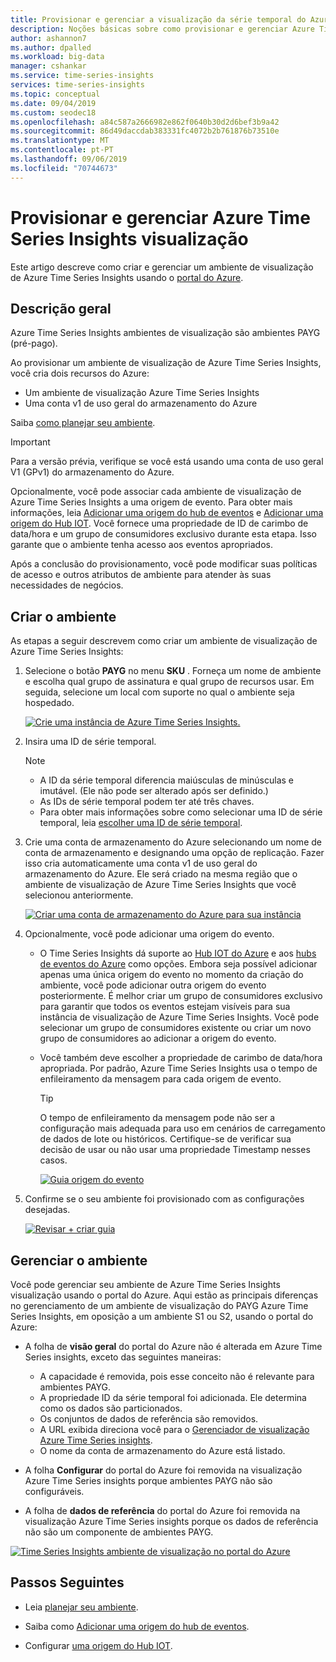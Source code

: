 ```yaml
---
title: Provisionar e gerenciar a visualização da série temporal do Azure | Microsoft Docs
description: Noções básicas sobre como provisionar e gerenciar Azure Time Series Insights visualização.
author: ashannon7
ms.author: dpalled
ms.workload: big-data
manager: cshankar
ms.service: time-series-insights
services: time-series-insights
ms.topic: conceptual
ms.date: 09/04/2019
ms.custom: seodec18
ms.openlocfilehash: a84c587a2666982e862f0640b30d2d6bef3b9a42
ms.sourcegitcommit: 86d49daccdab383331fc4072b2b761876b73510e
ms.translationtype: MT
ms.contentlocale: pt-PT
ms.lasthandoff: 09/06/2019
ms.locfileid: "70744673"
---
```

# <a name="provision-and-manage-azure-time-series-insights-preview"></a>Provisionar e gerenciar Azure Time Series Insights visualização

Este artigo descreve como criar e gerenciar um ambiente de visualização de Azure Time Series Insights usando o [portal do Azure](https://portal.azure.com/).

## <a name="overview"></a>Descrição geral

Azure Time Series Insights ambientes de visualização são ambientes PAYG (pré-pago).

Ao provisionar um ambiente de visualização de Azure Time Series Insights, você cria dois recursos do Azure:

* Um ambiente de visualização Azure Time Series Insights  
* Uma conta v1 de uso geral do armazenamento do Azure
  
Saiba [como planejar seu ambiente](./time-series-insights-update-plan.md).

>[!IMPORTANT]
> Para a versão prévia, verifique se você está usando uma conta de uso geral V1 (GPv1) do armazenamento do Azure.

Opcionalmente, você pode associar cada ambiente de visualização de Azure Time Series Insights a uma origem de evento. Para obter mais informações, leia [Adicionar uma origem do hub de eventos](./time-series-insights-how-to-add-an-event-source-eventhub.md) e [Adicionar uma origem do Hub IOT](./time-series-insights-how-to-add-an-event-source-iothub.md). Você fornece uma propriedade de ID de carimbo de data/hora e um grupo de consumidores exclusivo durante esta etapa. Isso garante que o ambiente tenha acesso aos eventos apropriados.

Após a conclusão do provisionamento, você pode modificar suas políticas de acesso e outros atributos de ambiente para atender às suas necessidades de negócios.

## <a name="create-the-environment"></a>Criar o ambiente

As etapas a seguir descrevem como criar um ambiente de visualização de Azure Time Series Insights:

1. Selecione o botão **PAYG** no menu **SKU** . Forneça um nome de ambiente e escolha qual grupo de assinatura e qual grupo de recursos usar. Em seguida, selecione um local com suporte no qual o ambiente seja hospedado.

   [![Crie uma instância de Azure Time Series Insights.](media/v2-update-manage/manage-three.png)](media/v2-update-manage/manage-three.png#lightbox)

1. Insira uma ID de série temporal.

    >[!NOTE]
    > * A ID da série temporal diferencia maiúsculas de minúsculas e imutável. (Ele não pode ser alterado após ser definido.)
    > * As IDs de série temporal podem ter até três chaves.
    > * Para obter mais informações sobre como selecionar uma ID de série temporal, leia [escolher uma ID de série temporal](./time-series-insights-update-how-to-id.md).

1. Crie uma conta de armazenamento do Azure selecionando um nome de conta de armazenamento e designando uma opção de replicação. Fazer isso cria automaticamente uma conta v1 de uso geral do armazenamento do Azure. Ele será criado na mesma região que o ambiente de visualização de Azure Time Series Insights que você selecionou anteriormente.

    [![Criar uma conta de armazenamento do Azure para sua instância](media/v2-update-manage/manage-five.png)](media/v2-update-manage/manage-five.png#lightbox)

1. Opcionalmente, você pode adicionar uma origem do evento.

   * O Time Series Insights dá suporte ao [Hub IOT do Azure](./time-series-insights-how-to-add-an-event-source-iothub.md) e aos [hubs de eventos do Azure](./time-series-insights-how-to-add-an-event-source-eventhub.md) como opções. Embora seja possível adicionar apenas uma única origem do evento no momento da criação do ambiente, você pode adicionar outra origem do evento posteriormente. É melhor criar um grupo de consumidores exclusivo para garantir que todos os eventos estejam visíveis para sua instância de visualização de Azure Time Series Insights. Você pode selecionar um grupo de consumidores existente ou criar um novo grupo de consumidores ao adicionar a origem do evento.

   * Você também deve escolher a propriedade de carimbo de data/hora apropriada. Por padrão, Azure Time Series Insights usa o tempo de enfileiramento da mensagem para cada origem de evento.

     > [!TIP]
     > O tempo de enfileiramento da mensagem pode não ser a configuração mais adequada para uso em cenários de carregamento de dados de lote ou históricos. Certifique-se de verificar sua decisão de usar ou não usar uma propriedade Timestamp nesses casos.

     [![Guia origem do evento](media/v2-update-manage/manage-two.png)](media/v2-update-manage/manage-two.png#lightbox)

1. Confirme se o seu ambiente foi provisionado com as configurações desejadas.

    [![Revisar + criar guia](media/v2-update-manage/manage-three.png)](media/v2-update-manage/manage-three.png#lightbox)

## <a name="manage-the-environment"></a>Gerenciar o ambiente

Você pode gerenciar seu ambiente de Azure Time Series Insights visualização usando o portal do Azure. Aqui estão as principais diferenças no gerenciamento de um ambiente de visualização do PAYG Azure Time Series Insights, em oposição a um ambiente S1 ou S2, usando o portal do Azure:

* A folha de **visão geral** do portal do Azure não é alterada em Azure Time Series insights, exceto das seguintes maneiras:
  * A capacidade é removida, pois esse conceito não é relevante para ambientes PAYG.
  * A propriedade ID da série temporal foi adicionada. Ele determina como os dados são particionados.
  * Os conjuntos de dados de referência são removidos.
  * A URL exibida direciona você para o [Gerenciador de visualização Azure Time Series insights](./time-series-insights-update-explorer.md).
  * O nome da conta de armazenamento do Azure está listado.

* A folha **Configurar** do portal do Azure foi removida na visualização Azure Time Series insights porque ambientes PAYG não são configuráveis.

* A folha de **dados de referência** do portal do Azure foi removida na visualização Azure Time Series insights porque os dados de referência não são um componente de ambientes PAYG.

[![Time Series Insights ambiente de visualização no portal do Azure](media/v2-update-manage/manage-four.png)](media/v2-update-manage/manage-four.png#lightbox)

## <a name="next-steps"></a>Passos Seguintes

- Leia [planejar seu ambiente](./time-series-insights-update-plan.md).

- Saiba como [Adicionar uma origem do hub de eventos](./time-series-insights-how-to-add-an-event-source-eventhub.md).

- Configurar [uma origem do Hub IOT](./time-series-insights-how-to-add-an-event-source-iothub.md).